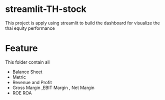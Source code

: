 # streamlit-TH-stock

This project is apply using streamlit to build the dashboard 
for visualize the thai equity performance

# Feature

This folder contain all 

- Balance Sheet
- Metric 
- Revenue and Profit
- Gross Margin ,EBIT Margin , Net Margin
- ROE ROA

 